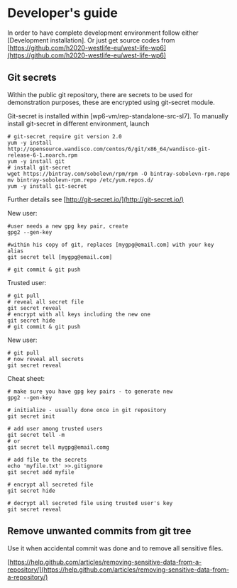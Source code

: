 # Developer's guide

In order to have complete development environment follow either \[Development installation\]. Or just get source codes from [https://github.com/h2020-westlife-eu/west-life-wp6](https://github.com/h2020-westlife-eu/west-life-wp6)

## Git secrets

Within the public git repository, there are secrets to be used for demonstration purposes, these are encrypted using git-secret module.

Git-secret is installed within \[wp6-vm/rep-standalone-src-sl7\]. To manually install git-secret in different environment, launch

```text
# git-secret require git version 2.0
yum -y install http://opensource.wandisco.com/centos/6/git/x86_64/wandisco-git-release-6-1.noarch.rpm
yum -y install git 
# install git-secret
wget https://bintray.com/sobolevn/rpm/rpm -O bintray-sobolevn-rpm.repo
mv bintray-sobolevn-rpm.repo /etc/yum.repos.d/
yum -y install git-secret
```

Further details see [http://git-secret.io/](http://git-secret.io/)

New user:

```text
#user needs a new gpg key pair, create
gpg2 --gen-key

#within his copy of git, replaces [mygpg@email.com] with your key alias
git secret tell [mygpg@email.com]

# git commit & git push
```

Trusted user:

```text
# git pull
# reveal all secret file
git secret reveal
# encrypt with all keys including the new one
git secret hide
# git commit & git push
```

New user:

```text
# git pull
# now reveal all secrets
git secret reveal
```

Cheat sheet:

```text
# make sure you have gpg key pairs - to generate new
gpg2 --gen-key

# initialize - usually done once in git repository
git secret init

# add user among trusted users
git secret tell -m
# or
git secret tell mygpg@email.comg

# add file to the secrets
echo 'myfile.txt' >>.gitignore
git secret add myfile

# encrypt all secreted file
git secret hide

# decrypt all secreted file using trusted user's key
git secret reveal
```

## Remove unwanted commits from git tree

Use it when accidental commit was done and to remove all sensitive files.

[https://help.github.com/articles/removing-sensitive-data-from-a-repository/](https://help.github.com/articles/removing-sensitive-data-from-a-repository/)

